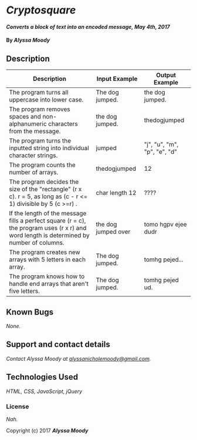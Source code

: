 
# _Cryptosquare_

#### _Converts a block of text into an encoded message, May 4th, 2017_

#### By _**Alyssa Moody**_

## Description

| Description  | Input Example | Output Example |
| ------------- | ------------- | ------------- |
| The program turns all uppercase into lower case.  | The dog jumped.  | the dog jumped.  |
| The program removes spaces and non-alphanumeric characters from the message.  | the dog jumped.  | thedogjumped  |
| The program turns the inputted string into individual character strings.  | jumped  | "j", "u", "m", "p", "e", "d"  |
| The program counts the number of arrays.  | thedogjumped  | 12   |
| The program decides the size of the "rectangle" (r x c). r = 5, as long as (c - r <= 1) divisible by 5 (c >=r) .  | char length 12  | ???? |
| If the length of the message fills a perfect square (r = c), the program uses (r x r) and word length is determined by number of columns.  | the dog jumped over  | tomo hgpv ejee dudr  |
| The program creates new arrays with 5 letters in each array.  | The dog jumped.  | tomhg pejed...  |
| The program knows how to handle end arrays that aren't five letters.  | The dog jumped.  | tomhg pejed ud.  |


 ## Known Bugs
_None._

 ## Support and contact details
_Contact Alyssa Moody at alyssanicholemoody@gmail.com._

 ## Technologies Used

 _HTML, CSS, JavaScript, jQuery_

 ### License

 *Nah.*

 Copyright (c) 2017 **_Alyssa Moody_**
